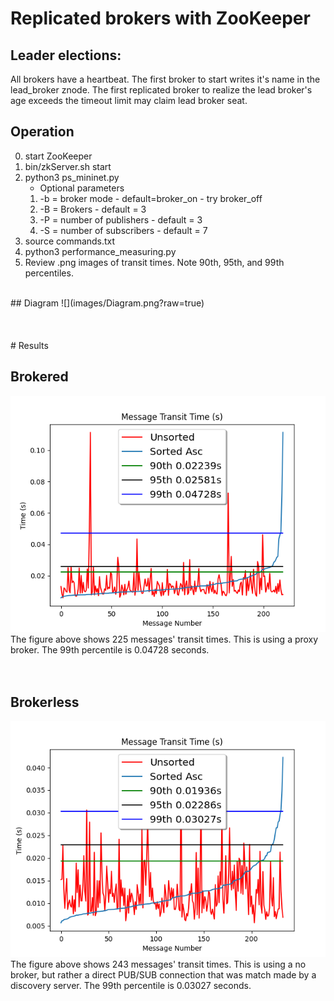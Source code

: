 # Replicated brokers with ZooKeeper
## Leader elections: 
All brokers have a heartbeat.
The first broker to start writes it's name in the lead_broker znode.
The first replicated broker to realize the lead broker's age exceeds the timeout limit may claim lead broker seat.

## Operation
 0. start ZooKeeper
   1. bin/zkServer.sh start
 1. python3 ps_mininet.py
    - Optional parameters
    1. -b  = broker mode - default=broker_on - try broker_off
    3. -B  = Brokers  - default = 3
    4. -P  = number of publishers - default = 3
    5. -S  = number of subscribers - default = 7
 2. source commands.txt 
 3. python3 performance_measuring.py 
 4. Review .png images of transit times. Note 90th, 95th, and 99th percentiles. 
<br>
## Diagram
 ![](images/Diagram.png?raw=true)<br>
<br>
<br>
<br>
# Results

## Brokered
 ![](images/With_broker_log_sub_h8s1.out_end-to-end.png?raw=true)<br>
The figure above shows 225 messages' transit times. This is using a proxy broker. The 99th percentile is 0.04728 seconds.
<br>
<br>
<br>
## Brokerless
 ![](images/Brokerless_log_sub_h8s1.out_end-to-end.png?raw=true)<br>
The figure above shows 243 messages' transit times. This is using a no broker, but rather a direct PUB/SUB connection that was match made by a discovery server. The 99th percentile is 0.03027 seconds.
